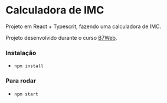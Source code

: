 # Calculadora de IMC
Projeto em React + Typescrit, fazendo uma calculadora de IMC.

Projeto desenvolvido durante o curso [B7Web](https://b7web.com.br).


### Instalação

- `npm install`

### Para rodar

- `npm start`